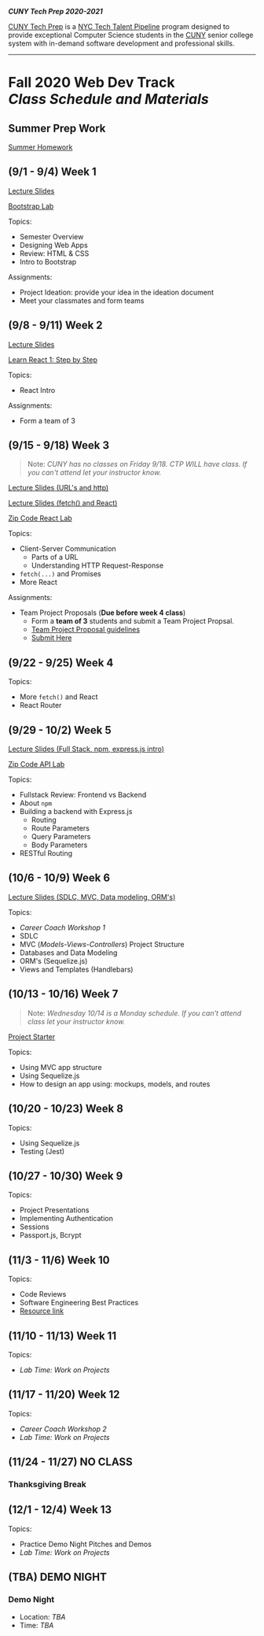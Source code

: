 **_CUNY Tech Prep 2020-2021_**

[CUNY Tech Prep](http://cunytechprep.nyc/) is a [NYC Tech Talent Pipeline](http://www.techtalentpipeline.nyc/) program designed to provide exceptional Computer Science students in the [CUNY](https://www.cuny.edu/) senior college system with in-demand software development and professional skills.

---

# Fall 2020 Web Dev Track <br />_Class Schedule and Materials_

## Summer Prep Work

[Summer Homework](https://docs.google.com/document/d/1sVWDAxWoFSsgaG8eIDmZ7eqD1bvMH-Ac8c-Rbt2Dj5s/edit?usp=sharing)

## (9/1 - 9/4) Week 1

[Lecture Slides](materials/lecture-01.pdf)

[Bootstrap Lab](https://github.com/CUNYTechPrep/bootstrap-lab)

Topics:

- Semester Overview
- Designing Web Apps
- Review: HTML & CSS
- Intro to Bootstrap

Assignments:

- Project Ideation: provide your idea in the ideation document
- Meet your classmates and form teams

## (9/8 - 9/11) Week 2

[Lecture Slides](materials/React-Intro-2019.pdf)

[Learn React 1: Step by Step](materials/learn-react-1.md)

Topics:

- React Intro

Assignments:

- Form a team of 3

## (9/15 - 9/18) Week 3

> Note: _CUNY has no classes on Friday 9/18. CTP WILL have class. If you can't attend let your instructor know._

[Lecture Slides (URL's and http)](materials/lecture-03.pdf)

[Lecture Slides (fetch() and React)](materials/fetch-and-React-2019.pdf)

[Zip Code React Lab](https://github.com/CUNYTechPrep/zip-code-react-lab)

Topics:

- Client-Server Communication
    + Parts of a URL
    + Understanding HTTP Request-Response
- `fetch(...)` and Promises
- More React

Assignments:

* Team Project Proposals (**Due before week 4 class**)
  * Form a **team of 3** students and submit a Team Project Propsal.
  * [Team Project Proposal guidelines](materials/team-project-proposal.md)
  * [Submit Here](https://forms.gle/GozZ1fk6P4c4Cpfs7)


## (9/22 - 9/25) Week 4

Topics:

- More `fetch()` and React
- React Router

## (9/29 - 10/2) Week 5

[Lecture Slides (Full Stack, npm, express.js intro)](materials/lecture-04.pdf)

[Zip Code API Lab](https://github.com/CUNYTechPrep/zip-code-api-lab)

Topics:

- Fullstack Review: Frontend vs Backend
- About `npm`
- Building a backend with Express.js
    + Routing
    + Route Parameters
    + Query Parameters
    + Body Parameters
- RESTful Routing

## (10/6 - 10/9) Week 6

[Lecture Slides (SDLC, MVC, Data modeling, ORM's)](materials/lecture-05.pdf)

Topics:

- _Career Coach Workshop 1_
- SDLC
- MVC (_Models-Views-Controllers_) Project Structure
- Databases and Data Modeling
- ORM's (Sequelize.js)
- Views and Templates (Handlebars)

## (10/13 - 10/16) Week 7

> Note: _Wednesday 10/14 is a Monday schedule. If you can't attend class let your instructor know._

[Project Starter](https://github.com/CUNYTechPrep/project-starter)

Topics:

- Using MVC app structure
- Using Sequelize.js
- How to design an app using: mockups, models, and routes

## (10/20 - 10/23) Week 8

Topics:

- Using Sequelize.js
- Testing (Jest)

## (10/27 - 10/30) Week 9

Topics:

- Project Presentations
- Implementing Authentication
- Sessions
- Passport.js, Bcrypt

## (11/3 - 11/6) Week 10

Topics:

- Code Reviews
- Software Engineering Best Practices
- [Resource link](http://web.mit.edu/6.005/www/fa16/classes/04-code-review/)

## (11/10 - 11/13) Week 11

Topics:

- _Lab Time: Work on Projects_

## (11/17 - 11/20) Week 12

Topics:

- _Career Coach Workshop 2_
- _Lab Time: Work on Projects_


## (11/24 - 11/27) NO CLASS

### Thanksgiving Break

## (12/1 - 12/4) Week 13

Topics:

- Practice Demo Night Pitches and Demos
- _Lab Time: Work on Projects_

## (TBA) DEMO NIGHT

### Demo Night

- Location: _TBA_
- Time: _TBA_
